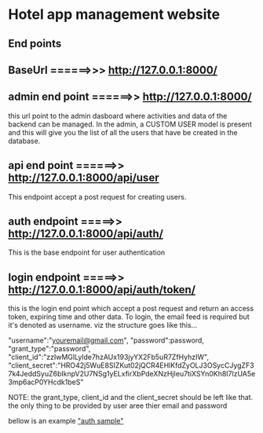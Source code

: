 # Hotel app management website

## End points

## BaseUrl ======>>> <http://127.0.0.1:8000/>

## admin end point ======>> <http://127.0.0.1:8000/>

this url point to the admin dasboard where activities and data of the backend can be managed. In the admin, a CUSTOM USER model is present and this will give you the list of all the users that have be created in the database.

## api end point ======>> <http://127.0.0.1:8000/api/user>

This endpoint accept a post request for creating users.

## auth endpoint  =====>> <http://127.0.0.1:8000/api/auth/>

This is the base endpoint for user authentication

## login endpoint  =====>> <http://127.0.0.1:8000/api/auth/token/>

this is the login end point which accept a post request and return an access token, expiring time and other data. To login, the email feed is required but it's denoted as username. viz the structure goes like this...

"username":"youremail@gmail.com",
"password":password,
"grant_type":"password",
"client_id":"zzIwMGlLylde7hzAUx193jyYX2Fb5uR7ZfHyhzIW",
"client_secret":"HRO42j5WuE8SIZKut02jQCR4EHlKfdZyOLJ3OSycCJygZF37k4JeddSyuZ6bIknpV2U7NSg1yELxfirXbPdeXNzHjIeu7tiXSYn0Kh8I7lzUA5e3mp6acP0YHcdk1beS"

NOTE: the grant_type, client_id and the client_secret should be left like that. the only thing to be provided by user aree thier email and password

bellow is an example ["auth sample"]("./auth.JPG")
